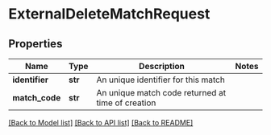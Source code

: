 # ExternalDeleteMatchRequest

## Properties
Name | Type | Description | Notes
------------ | ------------- | ------------- | -------------
**identifier** | **str** | An unique identifier for this match | 
**match_code** | **str** | An unique match code returned at time of creation | 

[[Back to Model list]](../README.md#documentation-for-models) [[Back to API list]](../README.md#documentation-for-api-endpoints) [[Back to README]](../README.md)

